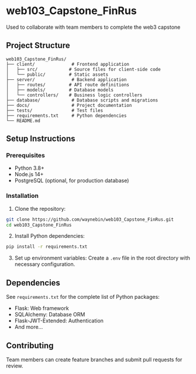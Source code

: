 # web103_Capstone_FinRus
Used to collaborate with team members to complete the web3 capstone

## Project Structure

```
web103_Capstone_FinRus/
├── client/              # Frontend application
│   ├── src/            # Source files for client-side code
│   └── public/         # Static assets
├── server/              # Backend application
│   ├── routes/         # API route definitions
│   ├── models/         # Database models
│   └── controllers/    # Business logic controllers
├── database/            # Database scripts and migrations
├── docs/                # Project documentation
├── tests/               # Test files
├── requirements.txt     # Python dependencies
└── README.md
```

## Setup Instructions

### Prerequisites
- Python 3.8+
- Node.js 14+
- PostgreSQL (optional, for production database)

### Installation

1. Clone the repository:
```bash
git clone https://github.com/waynebin/web103_Capstone_FinRus.git
cd web103_Capstone_FinRus
```

2. Install Python dependencies:
```bash
pip install -r requirements.txt
```

3. Set up environment variables:
Create a `.env` file in the root directory with necessary configuration.

## Dependencies

See `requirements.txt` for the complete list of Python packages:
- Flask: Web framework
- SQLAlchemy: Database ORM
- Flask-JWT-Extended: Authentication
- And more...

## Contributing

Team members can create feature branches and submit pull requests for review.

